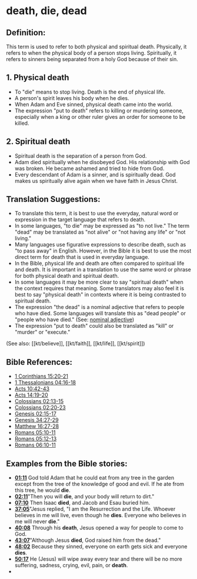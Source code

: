 # death, die, dead #

## Definition: ##

This term is used to refer to both physical and spiritual death. Physically, it refers to when the physical body of a person stops living. Spiritually, it refers to sinners being separated from a holy God because of their sin.

## 1. Physical death ####

* To "die" means to stop living. Death is the end of physical life.
* A person's spirit leaves his body when he dies.
* When Adam and Eve sinned, physical death came into the world.
* The expression "put to death" refers to killing or murdering someone, especially when a king or other ruler gives an order for someone to be killed.

## 2. Spiritual death ####

* Spiritual death is the separation of a person from God.
* Adam died spiritually when he disobeyed God. His relationship with God was broken. He became ashamed and tried to hide from God.
* Every descendant of Adam is a sinner, and is spiritually dead. God makes us spiritually alive again when we have faith in Jesus Christ.

## Translation Suggestions: ##

* To translate this term, it is best to use the everyday, natural word or expression in the target language that refers to death.
* In some languages, "to die" may be expressed as "to not live." The term "dead" may be translated as "not alive" or "not having any life" or "not living."
* Many languages use figurative expressions to describe death, such as "to pass away" in English. However, in the Bible it is best to use the most direct term for death that is used in everyday language.
* In the Bible, physical life and death are often compared to spiritual life and death. It is important in a translation to use the same word or phrase for both physical death and spiritual death.
* In some languages it may be more clear to say "spiritual death" when the context requires that meaning. Some translators may also feel it is best to say "physical death" in contexts where it is being contrasted to spiritual death.
* The expression "the dead" is a nominal adjective that refers to people who have died. Some languages will translate this as "dead people" or "people who have died."  (See: [nominal adjective](en/ta-vol1/translate/man/figs-nominaladj))
* The expression "put to death" could also be translated as "kill" or "murder" or "execute."

(See also: [[kt/believe]], [[kt/faith]], [[kt/life]], [[kt/spirit]])

## Bible References: ##

* [1 Corinthians 15:20-21](en/tn/1co/help/15/20)
* [1 Thessalonians 04:16-18](en/tn/1th/help/04/16)
* [Acts 10:42-43](en/tn/act/help/10/42)
* [Acts 14:19-20](en/tn/act/help/14/19)
* [Colossians 02:13-15](en/tn/col/help/02/13)
* [Colossians 02:20-23](en/tn/col/help/02/20)
* [Genesis 02:15-17](en/tn/gen/help/02/15)
* [Genesis 34:27-29](en/tn/gen/help/34/27)
* [Matthew 16:27-28](en/tn/mat/help/16/27)
* [Romans 05:10-11](en/tn/rom/help/05/10)
* [Romans 05:12-13](en/tn/rom/help/05/12)
* [Romans 06:10-11](en/tn/rom/help/06/10)

## Examples from the Bible stories: ##

* __[01:11](en/tn/obs/help/01/11)__ God told Adam that he could eat from any tree in the garden except from the tree of the knowledge of good and evil. If he ate from this tree, he would __die__.
* __[02:11](en/tn/obs/help/02/11)__"Then you will __die__, and your body will return to dirt."
* __[07:10](en/tn/obs/help/07/10)__ Then Isaac __died__, and Jacob and Esau buried him.
* __[37:05](en/tn/obs/help/37/05)__"Jesus replied, "I am the Resurrection and the Life. Whoever believes in me will live, even though he __dies__. Everyone who believes in me will never __die__."
* __[40:08](en/tn/obs/help/40/08)__ Through his __death__, Jesus opened a way for people to come to God.
* __[43:07](en/tn/obs/help/43/07)__"Although Jesus __died__, God raised him from the dead."
* __[48:02](en/tn/obs/help/48/02)__ Because they sinned, everyone on earth gets sick and everyone __dies__.
* __[50:17](en/tn/obs/help/50/17)__ He (Jesus) will wipe away every tear and there will be no more suffering, sadness, crying, evil, pain, or __death__.
*